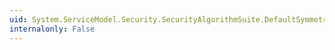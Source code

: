 ```yaml
---
uid: System.ServiceModel.Security.SecurityAlgorithmSuite.DefaultSymmetricKeyWrapAlgorithm
internalonly: False
---
```

